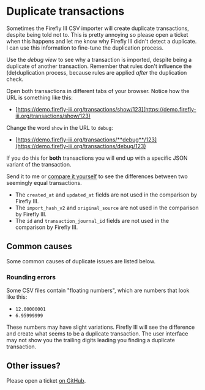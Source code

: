 # Duplicate transactions

Sometimes the Firefly III CSV importer will create duplicate transactions, despite being told not to. This is pretty annoying so please open a ticket when this happens and let me know why Firefly III didn't detect a duplicate. I can use this information to fine-tune the duplication process.

Use the *debug view* to see why a transaction is imported, despite being a duplicate of another transaction. Remember that rules don't influence the (de)duplication process, because rules are applied *after* the duplication check.

Open both transactions in different tabs of your browser. Notice how the URL is something like this:

* [https://demo.firefly-iii.org/transactions/show/123](https://demo.firefly-iii.org/transactions/show/123)

Change the word `show` in the URL to `debug`:

* [https://demo.firefly-iii.org/transactions/**debug**/123](https://demo.firefly-iii.org/transactions/debug/123)

If you do this for **both** transactions you will end up with a specific JSON variant of the transaction.

Send it to me or [compare it yourself](https://jsoncompare.org/) to see the differences between two seemingly equal transactions.

- The `created_at` and `updated_at` fields are not used in the comparison by Firefly III.
- The `import_hash_v2` and `original_source` are not used in the comparison by Firefly III.
- The `id` and `transaction_journal_id` fields are not used in the comparison by Firefly III.

## Common causes

Some common causes of duplicate issues are listed below.

### Rounding errors

Some CSV files contain "floating numbers", which are numbers that look like this:

- `12.00000001`
- `6.95999999`

These numbers may have slight variations. Firefly III will see the difference and create what seems to be a duplicate transaction. The user interface may not show you the trailing digits leading you finding a duplicate transaction.

## Other issues?

Please open a ticket [on GitHub](https://github.com/firefly-iii/firefly-iii/).
